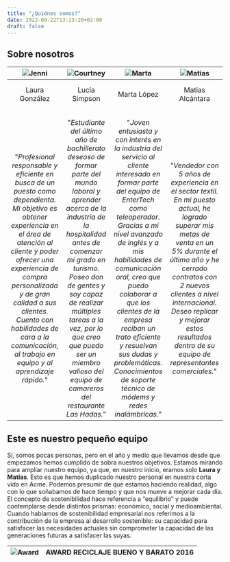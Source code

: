 ```yaml
---
title: "¿Quiénes somos?"
date: 2022-09-22T13:23:20+02:00
draft: false
---
```


## Sobre nosotros

<div class="about1">

|![Jenni](https://www.bing.com/th?id=A3f1adcea54874a9cbae6c528efb3e5ff&w=120&h=168&c=4&rs=1&qlt=80&o=6&pid=SANGAM#thumbnail)|![Courtney](https://www.bing.com/th?id=OSK.10880d53a4c97f0d949df98ecd751b8e&w=120&h=168&c=4&rs=1&qlt=80&o=6&pid=SANGAM#thumbnail)|![Marta](https://www.bing.com/th?id=OSK.16538b5358224666e4ba4db50d4a76d0&w=120&h=168&c=4&rs=1&qlt=80&o=6&pid=SANGAM#thumbnail)|![Matias](https://www.bing.com/th?id=Abdd88b88422c26713e122d722f7051c6&w=120&h=168&c=4&rs=1&qlt=80&o=6&pid=SANGAM#thumbnail)|
|:-------------:|:-----:|:-------------:|:-----:|
|||||
|||||
|Laura González|Lucía Simpson|Marta López|Matias Alcántara|
|||||
|||||
|||||
|||||
|||||
|"*Profesional responsable y eficiente en busca de un puesto como dependienta. Mi objetivo es obtener experiencia en el área de atención al cliente y poder ofrecer una experiencia de compra personalizada y de gran calidad a sus clientes. Cuento con habilidades de cara a la comunicación, al trabajo en equipo y al aprendizaje rápido.*"|"*Estudiante del último año de bachillerato deseoso de formar parte del mundo laboral y aprender acerca de la industria de la hospitalidad antes de comenzar mi grado en turismo. Poseo don de gentes y soy capaz de realizar múltiples tareas a la vez, por lo que creo que puedo ser un miembro valioso del equipo de camareros del restaurante Las Hadas.*"|"*Joven entusiasta y con interés en la industria del servicio al cliente interesado en formar parte del equipo de EnterTech como teleoperador. Gracias a mi nivel avanzado de inglés y a mis habilidades de comunicación oral, creo que puedo colaborar a que los clientes de la empresa reciban un trato eficiente y resuelvan sus dudas y problemáticas. Conocimientos de soporte técnico de módems y redes inalámbricas.*"|"*Vendedor con 5 años de experiencia en el sector textil. En mi puesto actual, he logrado superar mis metas de venta en un 5% durante el último año y he cerrado contratos con 2 nuevos clientes a nivel internacional. Deseo replicar y mejorar estos resultados dentro de su equipo de representantes comerciales.*"|

</div>

## Este es nuestro pequeño equipo

Sí, somos pocas personas, pero en el año y medio que llevamos desde que empezamos hemos cumplido de sobra nuestros objetivos. Estamos mirando para ampliar nuestro equipo, ya que, en nuestro inicio, eramos solo **Laura y Matías**. Esto es que hemos duplicado nuestro personal en nuestra corta vida en Acme. Podemos presumir de que estamos haciendo realidad, algo con lo que soñabamos de hace tiempo y que nos mueve a mejorar cada día. El concepto de sostenibilidad hace referencia a “equilibrio” y puede contemplarse desde distintos prismas: económico, social y medioambiental. Cuando hablamos de sostenibilidad empresarial nos referimos a la contribución de la empresa al desarrollo sostenible: su capacidad para satisfacer las necesidades actuales sin comprometer la capacidad de las generaciones futuras a satisfacer las suyas. 

|![Award](https://th.bing.com/th/id/R.aaa6939119b01d5d67bc49c06e7a3378?rik=Avlj0IOpxzeptQ&pid=ImgRaw&r=0#award)| AWARD RECICLAJE BUENO Y BARATO 2016|
|-----|-----|